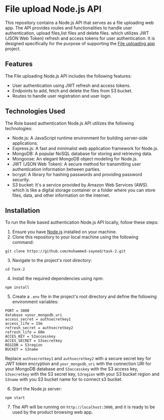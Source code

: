 # File upload Node.js API

This repository contains a Node.js API that serves as a file uploading web app. The API provides routes and functionalities to handle user authentication, upload files,list files and delete files. which utilizes JWT (JSON Web Token) refresh and access tokens for user authentication. It is designed specifically for the purpose of supporting the [File uploading app](https://github.com/muhammed-sayeed/task-2.git) project.

## Features

The File uploading Node.js API includes the following features:

- User authentication using JWT refresh and access tokens.
- Endpoints to add, fetch and delete the files from S3 bucket.
- Routes to handle user registration and user login.


## Technologies Used

The Role based authentication Node.js API utilizes the following technologies:

- Node.js: A JavaScript runtime environment for building server-side applications.
- Express.js: A fast and minimalist web application framework for Node.js.
- MongoDB: A popular NoSQL database for storing and retrieving data.
- Mongoose: An elegant MongoDB object modeling for Node.js.
- JWT (JSON Web Token): A secure method for transmitting user authentication information between parties.
- bcrypt: A library for hashing passwords and providing password security.
- S3 bucket:  It's a service provided by Amazon Web Services (AWS). which is like a digital storage container or a      folder where you can store files, data, and other information on the internet. 

## Installation

To run the Role based authentication Node.js API locally, follow these steps:

1. Ensure you have [Node.js](https://nodejs.org) installed on your machine.
2. Clone this repository to your local machine using the following command:

```
git clone https://github.com/muhammed-sayeed/task-2.git
```


3. Navigate to the project's root directory:

```
cd Task-2
```


4. Install the required dependencies using npm:

```
npm install
```


5. Create a `.env` file in the project's root directory and define the following environment variables:

```
PORT = 3000
database =your_mongodb_uri
access_secret = authsecretkey1
access_life = 15m
refresh_secret = authsecretkey2 
refresh_life = 60m
ACCES_KEY = S3accesskey
ACCES_SECRET = S3secretkey
REGION = S3region
BUCKET = S3name
```


Replace `authsecretkey1` and `authsecretkey2` with a secure secret key for JWT token encryption and `your_mongodb_uri` with the connection URI for your MongoDB database and `S3accesskey` with the  S3 access key, `S3secretkey` with the S3 secret key, `S3region` with your S3 bucket region and `S3name` with you S3 bucket name for to connect s3 bucket.

6. Start the Node.js server:
```
npm start
```

7. The API will be running on `http://localhost:3000`, and it is ready to be used by the product browsing web app.
